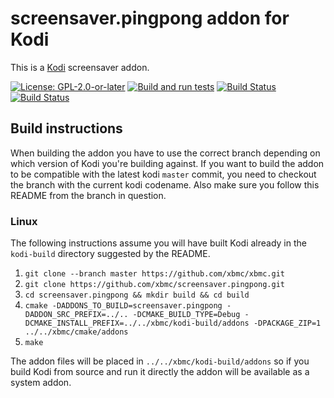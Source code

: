 # screensaver.pingpong addon for Kodi

This is a [Kodi](https://kodi.tv) screensaver addon.

[![License: GPL-2.0-or-later](https://img.shields.io/badge/License-GPL%20v2+-blue.svg)](LICENSE.md)
[![Build and run tests](https://github.com/xbmc/screensaver.pingpong/actions/workflows/build.yml/badge.svg?branch=Nexus)](https://github.com/xbmc/screensaver.pingpong/actions/workflows/build.yml)
[![Build Status](https://dev.azure.com/teamkodi/binary-addons/_apis/build/status/xbmc.screensaver.pingpong?branchName=Nexus)](https://dev.azure.com/teamkodi/binary-addons/_build/latest?definitionId=46&branchName=Nexus)
[![Build Status](https://jenkins.kodi.tv/view/Addons/job/xbmc/job/screensaver.pingpong/job/Nexus/badge/icon)](https://jenkins.kodi.tv/blue/organizations/jenkins/xbmc%2Fscreensaver.pingpong/branches/)
<!--- [![Build Status](https://ci.appveyor.com/api/projects/status/github/xbmc/screensaver.pingpong?branch=Nexus&svg=true)](https://ci.appveyor.com/project/xbmc/screensaver-pingpong?branch=Nexus) -->

## Build instructions

When building the addon you have to use the correct branch depending on which version of Kodi you're building against.
If you want to build the addon to be compatible with the latest kodi `master` commit, you need to checkout the branch with the current kodi codename.
Also make sure you follow this README from the branch in question.

### Linux

The following instructions assume you will have built Kodi already in the `kodi-build` directory 
suggested by the README.

1. `git clone --branch master https://github.com/xbmc/xbmc.git`
2. `git clone https://github.com/xbmc/screensaver.pingpong.git`
3. `cd screensaver.pingpong && mkdir build && cd build`
4. `cmake -DADDONS_TO_BUILD=screensaver.pingpong -DADDON_SRC_PREFIX=../.. -DCMAKE_BUILD_TYPE=Debug -DCMAKE_INSTALL_PREFIX=../../xbmc/kodi-build/addons -DPACKAGE_ZIP=1 ../../xbmc/cmake/addons`
5. `make`

The addon files will be placed in `../../xbmc/kodi-build/addons` so if you build Kodi from source and run it directly 
the addon will be available as a system addon.
